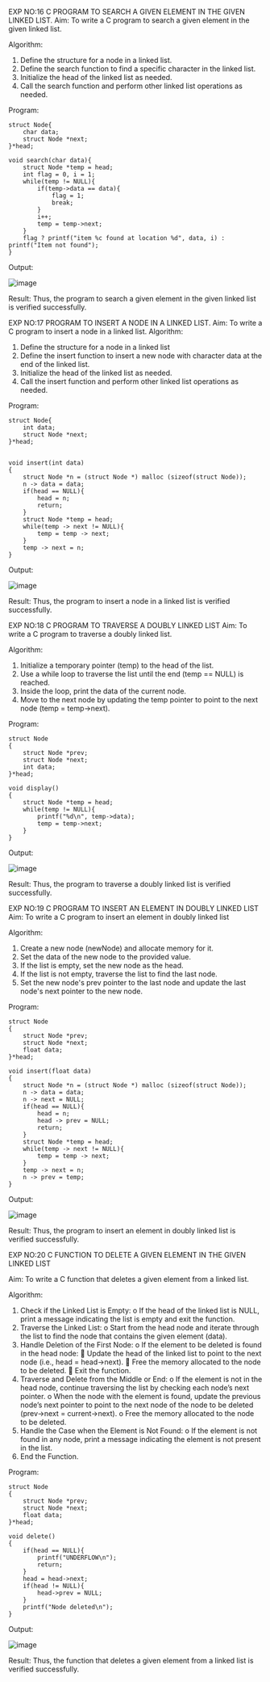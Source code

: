 EXP NO:16 C PROGRAM TO SEARCH A GIVEN ELEMENT IN THE GIVEN LINKED LIST.
Aim:
To write a C program to search a given element in the given linked list.

Algorithm:
1.	Define the structure for a node in a linked list.
2.	Define the search function to find a specific character in the linked list.
3.	Initialize the head of the linked list as needed.
4.	Call the search function and perform other linked list operations as needed.
 
Program:

```
struct Node{
    char data; 
    struct Node *next;
}*head;

void search(char data){
    struct Node *temp = head;
    int flag = 0, i = 1;
    while(temp != NULL){
        if(temp->data == data){
            flag = 1;
            break;
        }
        i++;
        temp = temp->next;
    }
    flag ? printf("item %c found at location %d", data, i) : printf("Item not found");
}
```

Output:

![image](https://github.com/user-attachments/assets/70a82a1a-78e2-4309-a33d-d7efa207e0fe)



Result:
Thus, the program to search a given element in the given linked list is verified successfully.


 
EXP NO:17  PROGRAM TO INSERT A NODE IN A LINKED LIST.
Aim:
To write a C program to insert a node in a linked list.
Algorithm:
1.	Define the structure for a node in a linked list
2.	Define the insert function to insert a new node with character data at the end of the linked list.
3.	Initialize the head of the linked list as needed.
4.	Call the insert function and perform other linked list operations as needed.
 
Program:

```
struct Node{
    int data; 
    struct Node *next;
}*head;


void insert(int data)
{
    struct Node *n = (struct Node *) malloc (sizeof(struct Node));
    n -> data = data;
    if(head == NULL){
        head = n;
        return;
    }
    struct Node *temp = head;
    while(temp -> next != NULL){
        temp = temp -> next;
    }
    temp -> next = n;
}
```

Output:

![image](https://github.com/user-attachments/assets/07c569f5-2b42-4529-9243-772763dad51e)

 
Result:
Thus, the program to insert a node in a linked list is verified successfully.


 
EXP NO:18 C PROGRAM TO TRAVERSE A DOUBLY LINKED LIST
Aim:
To write a C program to traverse a doubly linked list.

Algorithm:
1.	Initialize a temporary pointer (temp) to the head of the list.
2.	Use a while loop to traverse the list until the end (temp == NULL) is reached.
3.	Inside the loop, print the data of the current node.
4.	Move to the next node by updating the temp pointer to point to the next node (temp = temp->next).
 
Program:

```
struct Node
{
    struct Node *prev;
    struct Node *next;
    int data;
}*head;

void display()
{
    struct Node *temp = head;
    while(temp != NULL){
        printf("%d\n", temp->data);
        temp = temp->next;
    }
}
```

Output:

![image](https://github.com/user-attachments/assets/c7724889-bf2a-451e-a1c8-de37e7fddc40)


Result:
Thus, the program to traverse a doubly linked list is verified successfully. 



EXP NO:19 C PROGRAM TO INSERT AN ELEMENT IN DOUBLY LINKED LIST
Aim:
To write a C program to insert an element in doubly linked list

Algorithm:
1.	Create a new node (newNode) and allocate memory for it.
2.	Set the data of the new node to the provided value.
3.	If the list is empty, set the new node as the head.
4.	If the list is not empty, traverse the list to find the last node.
5.	Set the new node's prev pointer to the last node and update the last node's next pointer to the new node.
 
Program:

```
struct Node
{
    struct Node *prev;
    struct Node *next;
    float data;
}*head;

void insert(float data)
{
    struct Node *n = (struct Node *) malloc (sizeof(struct Node));
    n -> data = data;
    n -> next = NULL;
    if(head == NULL){
        head = n;
        head -> prev = NULL;
        return;
    }
    struct Node *temp = head;
    while(temp -> next != NULL){
        temp = temp -> next;
    }
    temp -> next = n;
    n -> prev = temp;
}
```

Output:

![image](https://github.com/user-attachments/assets/37b7d583-6168-4e68-b348-80f2e87f073d)


Result:
Thus, the program to insert an element in doubly linked list is verified successfully.




EXP NO:20 C FUNCTION TO DELETE A GIVEN ELEMENT IN THE GIVEN LINKED LIST




Aim:
To write a C function that deletes a given element from a linked list.

Algorithm:
1.	Check if the Linked List is Empty:
o	If the head of the linked list is NULL, print a message indicating the list is empty and exit the function.
2.	Traverse the Linked List:
o	Start from the head node and iterate through the list to find the node that contains the given element (data).
3.	Handle Deletion of the First Node:
o	If the element to be deleted is found in the head node:
	Update the head of the linked list to point to the next node (i.e., head = head->next).
	Free the memory allocated to the node to be deleted.
	Exit the function.
4.	Traverse and Delete from the Middle or End:
o	If the element is not in the head node, continue traversing the list by checking each node’s next pointer.
o	When the node with the element is found, update the previous node’s next pointer to point to the next node of the node to be deleted (prev->next = current->next).
o	Free the memory allocated to the node to be deleted.
5.	Handle the Case when the Element is Not Found:
o	If the element is not found in any node, print a message indicating the element is not present in the list.
6.	End the Function.


Program:

```
struct Node
{
    struct Node *prev;
    struct Node *next;
    float data;
}*head;

void delete()
{
    if(head == NULL){
        printf("UNDERFLOW\n");
        return;
    }
    head = head->next;
    if(head != NULL){
        head->prev = NULL; 
    }
    printf("Node deleted\n");
}
```

Output:

![image](https://github.com/user-attachments/assets/2a829b55-28fb-4999-a898-67e2b67d0e83)





Result:
Thus, the function that deletes a given element from a linked list is verified successfully.





